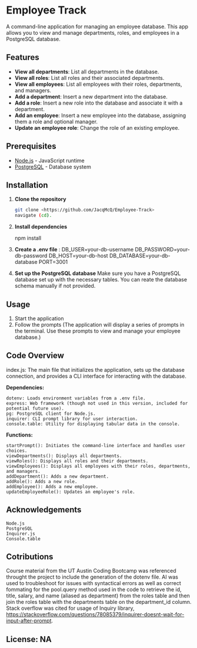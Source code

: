 # Employee Track

A command-line application for managing an employee database. This app allows you to view and manage departments, roles, and employees in a PostgreSQL database.

## Features

- **View all departments**: List all departments in the database.
- **View all roles**: List all roles and their associated departments.
- **View all employees**: List all employees with their roles, departments, and managers.
- **Add a department**: Insert a new department into the database.
- **Add a role**: Insert a new role into the database and associate it with a department.
- **Add an employee**: Insert a new employee into the database, assigning them a role and optional manager.
- **Update an employee role**: Change the role of an existing employee.

## Prerequisites

- [Node.js](https://nodejs.org/) - JavaScript runtime
- [PostgreSQL](https://www.postgresql.org/) - Database system

## Installation

1. **Clone the repository**

   ```bash
   git clone <https://github.com/JacqMcQ/Employee-Track>
   navigate (cd).

2. **Install dependencies**

    npm install

3. **Create a .env file**
    :
    DB_USER=your-db-username
    DB_PASSWORD=your-db-password
    DB_HOST=your-db-host
    DB_DATABASE=your-db-database
    PORT=3001

4. **Set up the PostgreSQL database**
    Make sure you have a PostgreSQL database set up with the necessary tables. You can reate the database schema manually if not provided.

## Usage
1. Start the application
2. Follow the prompts (The application will display a series of prompts in the terminal. Use these prompts to view and manage your employee database.)

## Code Overview

index.js: The main file that initializes the application, sets up the database connection, and provides a CLI interface for interacting with the database.

**Dependencies:**

    dotenv: Loads environment variables from a .env file.
    express: Web framework (though not used in this version, included for potential future use).
    pg: PostgreSQL client for Node.js.
    inquirer: CLI prompt library for user interaction.
    console.table: Utility for displaying tabular data in the console.

**Functions:**

    startPrompt(): Initiates the command-line interface and handles user choices.
    viewDepartments(): Displays all departments.
    viewRoles(): Displays all roles and their departments.
    viewEmployees(): Displays all employees with their roles, departments, and managers.
    addDepartment(): Adds a new department.
    addRole(): Adds a new role.
    addEmployee(): Adds a new employee.
    updateEmployeeRole(): Updates an employee's role.

## Acknowledgements
    Node.js
    PostgreSQL
    Inquirer.js
    Console.table

## Cotributions

Course material from the UT Austin Coding Bootcamp was referenced throught the project to include the generation of the dotenv file. AI was used to troubleshoot for issues with syntactical errors as well as correct fommating for the pool.query method used in the code to retrieve the id, title, salary, and name (aliased as department) from the roles table and then join the roles table with the departments table on the department_id column. Stack overflow was cited for usage of Inquiry library,  https://stackoverflow.com/questions/78085379/inquirer-doesnt-wait-for-input-after-prompt.

## License: NA